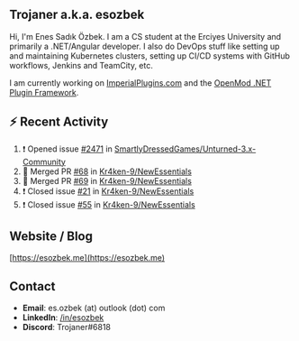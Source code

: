 ##  Trojaner a.k.a. esozbek
Hi, I'm Enes Sadık Özbek. I am a CS student at the Erciyes University and primarily a .NET/Angular developer. I also do DevOps stuff like setting up and maintaining Kubernetes clusters, setting up CI/CD systems with GitHub workflows, Jenkins and TeamCity, etc.

I am currently working on [ImperialPlugins.com](https://imperialplugins.com) and the [OpenMod .NET Plugin Framework](https://github.com/openmod/openmod). 

## :zap: Recent Activity

<!--START_SECTION:activity-->
1. ❗️ Opened issue [#2471](https://github.com/SmartlyDressedGames/Unturned-3.x-Community/issues/2471) in [SmartlyDressedGames/Unturned-3.x-Community](https://github.com/SmartlyDressedGames/Unturned-3.x-Community)
2. 🎉 Merged PR [#68](https://github.com/Kr4ken-9/NewEssentials/pull/68) in [Kr4ken-9/NewEssentials](https://github.com/Kr4ken-9/NewEssentials)
3. 🎉 Merged PR [#69](https://github.com/Kr4ken-9/NewEssentials/pull/69) in [Kr4ken-9/NewEssentials](https://github.com/Kr4ken-9/NewEssentials)
4. ❗️ Closed issue [#21](https://github.com/Kr4ken-9/NewEssentials/issues/21) in [Kr4ken-9/NewEssentials](https://github.com/Kr4ken-9/NewEssentials)
5. ❗️ Closed issue [#55](https://github.com/Kr4ken-9/NewEssentials/issues/55) in [Kr4ken-9/NewEssentials](https://github.com/Kr4ken-9/NewEssentials)
<!--END_SECTION:activity-->

## Website / Blog
[https://esozbek.me](https://esozbek.me)

## Contact
- **Email**: es.ozbek (at) outlook (dot) com
- **LinkedIn**: [/in/esozbek](https://linkedin.com/in/esozbek)
- **Discord**: Trojaner#6818

